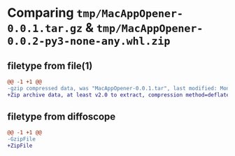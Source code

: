 # Comparing `tmp/MacAppOpener-0.0.1.tar.gz` & `tmp/MacAppOpener-0.0.2-py3-none-any.whl.zip`

## filetype from file(1)

```diff
@@ -1 +1 @@
-gzip compressed data, was "MacAppOpener-0.0.1.tar", last modified: Mon Jun 26 00:17:26 2023, max compression
+Zip archive data, at least v2.0 to extract, compression method=deflate
```

## filetype from diffoscope

```diff
@@ -1 +1 @@
-GzipFile
+ZipFile
```

